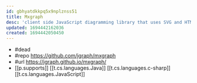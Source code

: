 ```yaml
---
id: gbhyatdkkpq5x9nplznss51
title: Mxgraph
desc: 'client side JavaScript diagramming library that uses SVG and HTML for rendering'
updated: 1694442162036
created: 1694442050450
---
```


- #dead
- #repo https://github.com/jgraph/mxgraph
- #url https://jgraph.github.io/mxgraph/
- [[p.supports]] [[t.cs.languages.Java]] [[t.cs.languages.c-sharp]] [[t.cs.languages.JavaScript]]